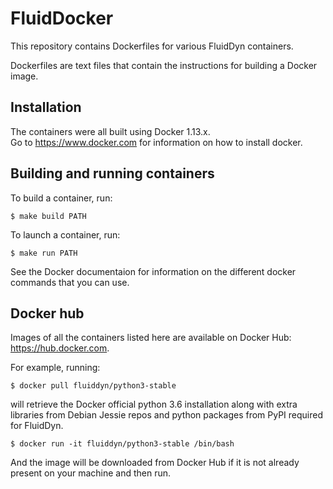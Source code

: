 # FluidDocker

This repository contains Dockerfiles for various FluidDyn containers.

Dockerfiles are text files that contain the instructions for building a Docker image. 

## Installation
The containers were all built using Docker 1.13.x.  
Go to https://www.docker.com for information on how to install docker.

## Building and running containers

To build a container, run:

```$ make build PATH```

To launch a container, run:

```$ make run PATH```

See the Docker documentaion for information on the different docker commands that you can use.

## Docker hub

Images of all the containers listed here are available on Docker Hub: https://hub.docker.com.

For example, running:

```$ docker pull fluiddyn/python3-stable```

will retrieve the Docker official python 3.6 installation along with extra libraries from Debian Jessie repos and python packages from PyPI required for FluidDyn.

```$ docker run -it fluiddyn/python3-stable /bin/bash```

And the image will be downloaded from Docker Hub if it is not already present on your machine
and then run.
